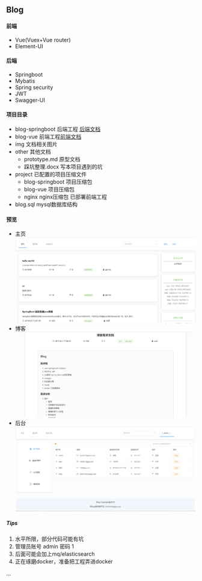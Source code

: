 ## Blog

#### 前端

* Vue(Vuex+Vue router)
* Element-UI

#### 后端

* Springboot
* Mybatis
* Spring security
* JWT
* Swagger-UI

#### 项目目录

* blog-springboot              后端工程 [后端文档](blog-springboot/README.md)
* blog-vue                           前端工程[前端文档](blog-vue/README.md)
* img                                    文档相关图片
* other                                 其他文档
  * prototype.md		   原型文档
  * 踩坑整理.docx           写本项目遇到的坑
* project                              已配置的项目压缩文件
  * blog-springboot       项目压缩包
  * blog-vue                    项目压缩包
  * nginx                          nginx压缩包 已部署前端工程
* blog.sql                             mysql数据库结构

#### 预览

* 主页![主页](img/index_demo.png)
* 博客 ![博客](img/blog_demo.png)
* 后台 ![后台](img/admin_demo.png)

##### Tips

1. 水平所限，部分代码可能有坑
2. 管理员账号 admin 密码 1
3. 后面可能会加上mq/elasticsearch
4. 正在琢磨docker，准备把工程弄进docker

... 



